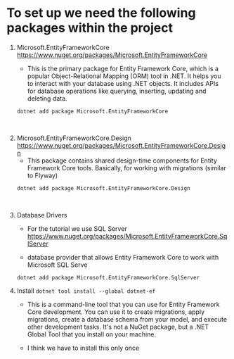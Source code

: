# To set up we need the following packages within the project

1. Microsoft.EntityFrameworkCore <br />
    https://www.nuget.org/packages/Microsoft.EntityFrameworkCore

    - This is the primary package for Entity Framework Core, which is a popular Object-Relational Mapping (ORM) tool in .NET. It helps you to interact with your database using .NET objects. It includes APIs for database operations like querying, inserting, updating and deleting data.
    
    ```shell
    dotnet add package Microsoft.EntityFrameworkCore 
    ```
<br/>

2. Microsoft.EntityFrameworkCore.Design
https://www.nuget.org/packages/Microsoft.EntityFrameworkCore.Design
    - This package contains shared design-time components for Entity Framework Core tools. Basically, for working with migrations (similar to Flyway)
     ```shell
    dotnet add package Microsoft.EntityFrameworkCore.Design 
    ```

<br/>

3. Database Drivers
    - For the tutorial we use SQL Server
https://www.nuget.org/packages/Microsoft.EntityFrameworkCore.SqlServer

    - database provider that allows Entity Framework Core to work with Microsoft SQL Serve

    ```shell
    dotnet add package Microsoft.EntityFrameworkCore.SqlServer
    ```

4. Install `dotnet tool install --global dotnet-ef`
    - This is a command-line tool that you can use for Entity Framework Core development. You can use it to create migrations, apply migrations, create a database schema from your model, and execute other development tasks. It's not a NuGet package, but a .NET Global Tool that you install on your machine.

    - I think we have to install this only once